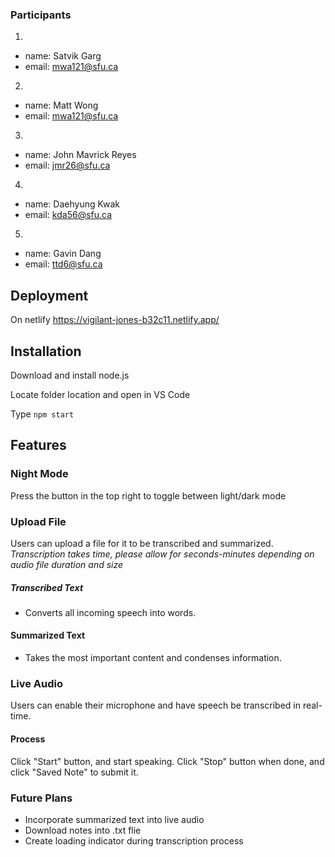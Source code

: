 ### Participants

1.
 - name: Satvik Garg
 - email: mwa121@sfu.ca

2.
 - name: Matt Wong
 - email: mwa121@sfu.ca

3.
 - name: John Mavrick Reyes
 - email: jmr26@sfu.ca

4.
 - name: Daehyung Kwak
 - email: kda56@sfu.ca

5.
- name: Gavin Dang
- email: ttd6@sfu.ca
## Deployment
On netlify
https://vigilant-jones-b32c11.netlify.app/
## Installation

Download and install node.js

Locate folder location and open in VS Code

Type `npm start`

## Features
### Night Mode
Press the button in the top right to toggle between light/dark mode
### Upload File
Users can upload a file for it to be transcribed and summarized. 
*Transcription takes time, please allow for seconds-minutes depending on audio file duration and size*
##### Transcribed Text
- Converts all incoming speech into words.
#### Summarized Text
- Takes the most important content and condenses information.

### Live Audio
Users can enable their microphone and have speech be transcribed in real-time.
#### Process
Click "Start" button, and start speaking. Click "Stop" button when done, and click "Saved Note" to submit it.

### Future Plans
- Incorporate summarized text into live audio
- Download notes into .txt flie
- Create loading indicator during transcription process
